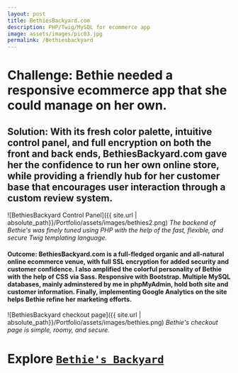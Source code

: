 ```yaml
---
layout: post
title: BethiesBackyard.com
description: PHP/Twig/MySQL for ecommerce app
image: assets/images/pic03.jpg
permalink: /Bethiesbackyard
---
```





# Challenge: Bethie needed a responsive ecommerce app that she could manage on her own. #

     
## Solution: With its fresh color palette, intuitive control panel, and full encryption on both the front and back ends, BethiesBackyard.com gave her the confidence to run her own online store, while providing a friendly hub for her customer base that encourages user interaction through a custom review system. ##

![BethiesBackyard Control Panel]({{ site.url | absolute_path}}/Portfolio/assets/images/bethies2.png)
_The backend of Bethie's was finely tuned using PHP with the help of the fast, flexible, and secure Twig templating language._

#### Outcome: BethiesBackyard.com is a full-fledged organic and all-natural online ecommerce venue, with full SSL encryption for added security and customer confidence. I also amplified the colorful personality of Bethie with the help of CSS via Sass. Responsive with Bootstrap. Multiple MySQL databases, mainly adminstered by me in phpMyAdmin, hold both site and customer information. Finally, implementing Google Analytics on the site helps Bethie refine her marketing efforts. #### 


![BethiesBackyard checkout page]({{ site.url | absolute_path}}/Portfolio/assets/images/bethies.png)
_Bethie's checkout page is simple, roomy, and secure._

# Explore [`Bethie's Backyard`](https://bethiesbackyard.com) #


